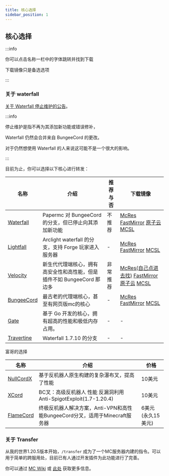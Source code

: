 ```yaml
---
title: 核心选择
sidebar_position: 1
---
```


## 核心选择

:::info

你可以点击名称一栏中的字体跳转并找到下载

下载镜像只是备选选项

:::

### 关于 waterfall

[关于 Waterfall 停止维护的公告](https://forums.papermc.io/threads/announcing-the-end-of-life-of-waterfall.1088/)。

:::info

停止维护是指不再为其添加新功能或错误修补，

Waterfall 仍然会合并来自 BungeeCord 的更改。

对于仍然想使用 Waterfall 的人来说这可能不是一个很大的影响。

:::

目前为止，你可以选择以下核心进行转发：

<!--markdownlint-disable line-length-->

| 名称                                                        | 介绍                                      | 推荐与否 | 下载镜像                                                                                                                                                                                                                         |
|-----------------------------------------------------------|-----------------------------------------|------|------------------------------------------------------------------------------------------------------------------------------------------------------------------------------------------------------------------------------|
| [Waterfall](https://papermc.io/software/waterfall)        | Papermc 对 BungeeCord 的分支，但已停止向其添加新功能    | 不推荐  | [McRes](https://mcres.cn/downloads/waterfall.html) [FastMirror](https://www.fastmirror.net/#/download/Waterfall) [原子云](https://res.nullatom.com/Minecraft/Server/Waterfall/) [MCSL](https://sync.mcsl.com.cn/core/Waterfall) |
| [Lightfall](https://github.com/ArclightPowered/lightfall) | Arclight waterfall 的分支，支持 Forge 玩家进入服务器    | -    | [McRes](https://dev.mcres.cn/job/Lightfall/lastBuild/) [FastMirror](https://www.fastmirror.net/#/download/lightfall) [MCSL](https://sync.mcsl.com.cn/core/Lightfall)                                                         |
| [Velocity](https://papermc.io/software/velocity)          | 新生代代理端核心，拥有高安全性和高性能，但是插件不如 BungeeCord 那边多 | 非常推荐 | [McRes(自己点进去找)](https://mcres.cn/) [FastMirror](https://www.fastmirror.net/#/download/Velocity) [原子云](https://res.nullatom.com/Minecraft/Server/Velocity/) [MCSL](https://sync.mcsl.com.cn/core/Velocity)                    |
| [BungeeCord](https://github.com/SpigotMC/BungeeCord)      | 最古老的代理端核心，甚至有网页版mc的核心                   | -    | [McRes](https://repo.wdsj.io/repository/Bungeecord/BungeeCord.jar) [FastMirror](https://www.fastmirror.net/#/download/BungeeCord) [MCSL](https://sync.mcsl.com.cn/core/BungeeCord)                                           |
| [Gate](https://gate.minekube.com/)                        | 基于 Go 开发的核心，拥有超高的性能和极低内存占用。               | -    | -                                                                                                                                                                                                                            |
| [Travertine](https://github.com/PaperMC/Travertine)       | Waterfall 1.7.10 的分支                    | -    | -                                                                                                                                                                                                                            |

富哥的选择

| 名称                                                                               | 介绍                                                  | 价格          |
|----------------------------------------------------------------------------------|-----------------------------------------------------|-------------|
| [NullCordX](https://polymart.org/resource/nullcordx.1476/updates)                | 基于反机器人原生构建的复杂瀑布叉，提高了性能                              | 10美元        |
| [XCord](https://builtbybit.com/resources/xcord-high-performance-anti-bot.16843/) | BC叉：高级反机器人  性能 反漏洞利用 Anti-SpigotExploit(1.7-1.20.4) | 10美元        |
| [FlameCord](https://www.flamecord.com/)                                          | 终极反机器人解决方案，Anti-VPN和高性能BungeeCord分叉，适用于Minecraft服务器 | 6美元(永久15美元) |

<!--markdownlint-enable line-length-->

### 关于 Transfer

从我的世界1.20.5版本开始，`/transfer` 成为了一个MC服务器内建的指令。可以用于简单的跨服用处，目前已有人通过开发插件为此功能进行了完善。

你可以通过 [MC Wiki](https://zh.minecraft.wiki/w/%E5%91%BD%E4%BB%A4/transfer?variant=zh-cn) 或 [此处](./build-up/Transfer/transfer.md) 获取更多信息。
